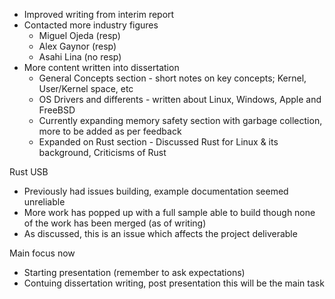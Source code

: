 
+ Improved writing from interim report
+ Contacted more industry figures
	+ Miguel Ojeda (resp)
	+ Alex Gaynor (resp)
	+ Asahi Lina (no resp)
+ More content written into dissertation
	+ General Concepts section - short notes on key concepts; Kernel, User/Kernel space, etc
	+ OS Drivers and differents - written about Linux, Windows, Apple and FreeBSD
	+ Currently expanding memory safety section with garbage collection, more to be added as per feedback
	+ Expanded on Rust section - Discussed Rust for Linux & its background, Criticisms of Rust

Rust USB
+ Previously had issues building, example documentation seemed unreliable
+ More work has popped up with a full sample able to build though none of the work has been merged (as of writing)
+ As discussed, this is an issue which affects the project deliverable

Main focus now
+ Starting presentation (remember to ask expectations)
+ Contuing dissertation writing, post presentation this will be the main task